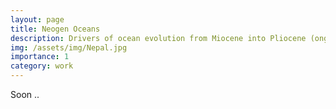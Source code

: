 ```yaml
---
layout: page
title: Neogen Oceans
description: Drivers of ocean evolution from Miocene into Pliocene (ongoing) 
img: /assets/img/Nepal.jpg
importance: 1
category: work
---
```


Soon ..
